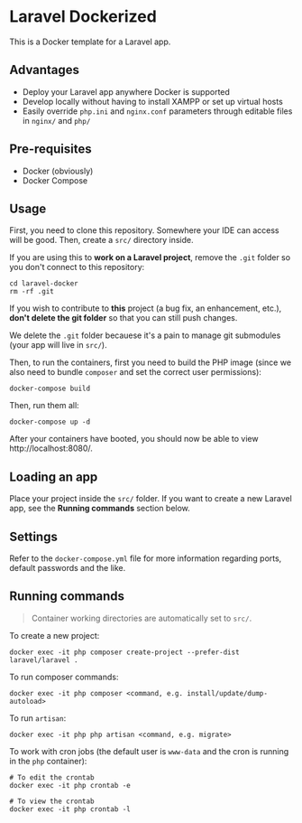 # Laravel Dockerized

This is a Docker template for a Laravel app.

## Advantages

* Deploy your Laravel app anywhere Docker is supported
* Develop locally without having to install XAMPP or set up virtual hosts
* Easily override `php.ini` and `nginx.conf` parameters through editable files in `nginx/` and `php/`

## Pre-requisites

* Docker (obviously)
* Docker Compose

## Usage

First, you need to clone this repository. Somewhere your IDE can access will be good. Then, create a `src/` directory inside.

If you are using this to **work on a Laravel project**, remove the `.git` folder so you don't connect to this repository:

```
cd laravel-docker
rm -rf .git
```

If you wish to contribute to **this** project (a bug fix, an enhancement, etc.), **don't delete the git folder** so that you can still push changes.

We delete the `.git` folder becauese it's a pain to manage git submodules (your app will live in `src/`).

Then, to run the containers, first you need to build the PHP image (since we also need to bundle `composer` and set the correct user permissions):

```
docker-compose build
```

Then, run them all:

```
docker-compose up -d
```

After your containers have booted, you should now be able to view http://localhost:8080/.

## Loading an app

Place your project inside the `src/` folder. If you want to create a new Laravel app, see the **Running commands** section below.

## Settings

Refer to the `docker-compose.yml` file for more information regarding ports, default passwords and the like.

## Running commands

> Container working directories are automatically set to `src/`.

To create a new project:

```
docker exec -it php composer create-project --prefer-dist laravel/laravel .
```

To run composer commands:

```
docker exec -it php composer <command, e.g. install/update/dump-autoload>
```

To run `artisan`:

```
docker exec -it php php artisan <command, e.g. migrate>
```

To work with cron jobs (the default user is `www-data` and the cron is running in the `php` container):

```
# To edit the crontab
docker exec -it php crontab -e

# To view the crontab
docker exec -it php crontab -l
```

